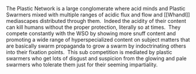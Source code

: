 
The Plastic Network is a large conglomerate where acid minds and Plastic Swarmers mixed with multiple ranges of acidic flux and flow and [[Whandl]] mediascapes distributed through them.  Indeed the acidity of their content can kill humans without the proper protection, literally so at times.  They compete constantly with the WSO by showing more snuff content and promoting a wide range of hyperspecialized content on subject matters that are basically swarm propaganda to grow a swarm by indoctrinating others into their fixation points.  This sub competition is mediated by plastic swarmers who get lots of disgust and suspicion from the glowing and pale swarmers who tolerate them just for their seeming impartiality.  
